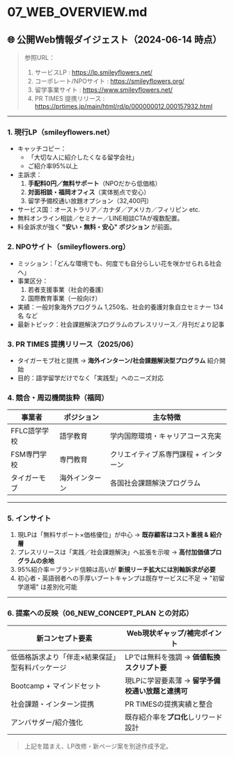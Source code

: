 # 07_WEB_OVERVIEW.md
## 🌐 公開Web情報ダイジェスト（2024-06-14 時点）

> 参照URL：
> 1. サービスLP : https://lp.smileyflowers.net/
> 2. コーポレート/NPOサイト : https://smileyflowers.org/
> 3. 留学事業サイト : https://www.smileyflowers.net/
> 4. PR TIMES 提携リリース : https://prtimes.jp/main/html/rd/p/000000012.000157932.html

---

### 1. 現行LP（smileyflowers.net）
- キャッチコピー：
  - 「大切な人に紹介したくなる留学会社」
  - ご紹介率95%以上
- 主訴求：
  1. **手配料0円／無料サポート**（NPOだから低価格）
  2. **対面相談・福岡オフィス**（実体拠点で安心）
  3. 留学予備校通い放題オプション（32,400円）
- サービス国：オーストラリア／カナダ／アメリカ／フィリピン etc.
- 無料オンライン相談／セミナー／LINE相談CTAが複数配置。
- 料金訴求が強く **"安い・無料・安心" ポジション** が前面。

### 2. NPOサイト（smileyflowers.org）
- ミッション：「どんな環境でも、何度でも自分らしい花を咲かせられる社会へ」
- 事業区分：
  1. 若者支援事業（社会的養護）
  2. 国際教育事業（一般向け）
- 実績：一般対象海外プログラム 1,250名、社会的養護対象自立セミナー 134名 など
- 最新トピック：社会課題解決プログラムのプレスリリース／月刊だより記事

### 3. PR TIMES 提携リリース（2025/06）
- タイガーモブ社と提携 → **海外インターン/社会課題解決型プログラム** 紹介開始
- 目的：語学留学だけでなく「実践型」へのニーズ対応

### 4. 競合・周辺機関抜粋（福岡）
| 事業者 | ポジション | 主な特徴 |
|---------|------------|-----------|
| FFLC語学学校 | 語学教育 | 学内国際環境・キャリアコース充実 |
| FSM専門学校 | 専門教育 | クリエイティブ系専門課程 + インターン |
| タイガーモブ | 海外インターン | 各国社会課題解決プログラム |

---

### 5. インサイト
1. 現LPは「無料サポート×価格優位」が中心 → **既存顧客はコスト重視 & 紹介層**
2. プレスリリースは「実践／社会課題解決」へ拡張を示唆 → **高付加価値プログラムの余地**
3. 95%紹介率＝ブランド信頼は高いが **新規リーチ拡大には別軸訴求が必要**
4. 初心者・英語弱者への手厚いブートキャンプは既存サービスに不足 → "初留学道場" は差別化可能

---

### 6. 提案への反映（06_NEW_CONCEPT_PLAN との対応）
| 新コンセプト要素 | Web現状ギャップ/補完ポイント |
|-------------------|----------------------------------|
| 低価格訴求より「伴走×結果保証」型有料パッケージ | LPでは無料を強調 → **価値転換スクリプト要** |
| Bootcamp + マインドセット | 現LPに学習要素薄 → **留学予備校通い放題と連携可** |
| 社会課題・インターン提携 | PR TIMESの提携実績と整合 | 
| アンバサダー/紹介強化 | 既存紹介率を**プロ化**しリワード設計 |

> 上記を踏まえ、LP改修・新ページ案を別途作成予定。 